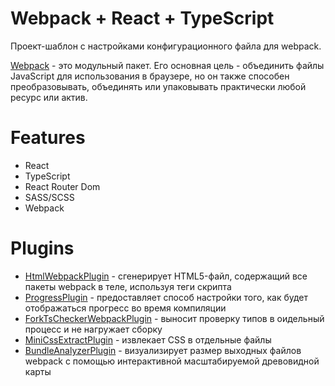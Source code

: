 # Webpack + React + TypeScript

Проект-шаблон c настройками конфигурационного файла для webpack.

[Webpack](https://webpack.js.org/concepts/) - это модульный пакет. Его основная цель - объединить файлы JavaScript для использования в браузере, но он также способен преобразовывать, объединять или упаковывать практически любой ресурс или актив.

# Features

- React
- TypeScript
- React Router Dom
- SASS/SCSS
- Webpack

# Plugins

- [HtmlWebpackPlugin](https://webpack.js.org/plugins/html-webpack-plugin/#root) - сгенерирует  HTML5-файл, содержащий все пакеты webpack в теле, используя теги скрипта
- [ProgressPlugin](https://webpack.js.org/plugins/progress-plugin/#root) - предоставляет способ настройки того, как будет отображаться прогресс во время компиляции
- [ForkTsCheckerWebpackPlugin](https://www.npmjs.com/package/fork-ts-checker-webpack-plugin) - выносит проверку типов в оидельный процесс и не нагружает сборку
- [MiniCssExtractPlugin](https://webpack.js.org/plugins/mini-css-extract-plugin/) - извлекает CSS в отдельные файлы
- [BundleAnalyzerPlugin](https://www.npmjs.com/package/webpack-bundle-analyzer) - визуализирует размер выходных файлов webpack с помощью интерактивной масштабируемой древовидной карты
